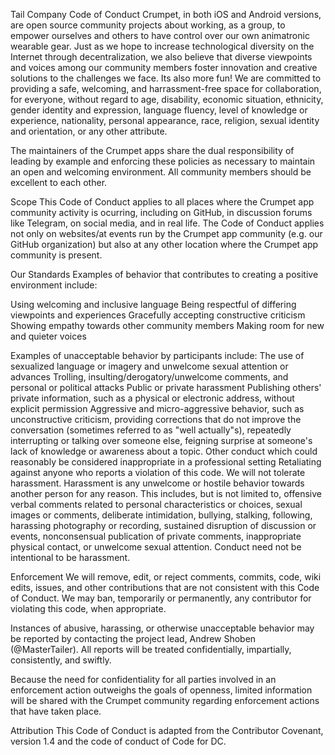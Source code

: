 Tail Company 
Code of Conduct
Crumpet, in both iOS and Android versions, are open source community projects about working, as a group, to empower ourselves and others to have control over our own animatronic wearable gear. Just as we hope to increase technological diversity on the Internet through decentralization, we also believe that diverse viewpoints and voices among our community members foster innovation and creative solutions to the challenges we face. Its also more fun!
We are committed to providing a safe, welcoming, and harrassment-free space for collaboration, for everyone, without regard to age, disability, economic situation, ethnicity, gender identity and expression, language fluency, level of knowledge or experience, nationality, personal appearance, race, religion, sexual identity and orientation, or any other attribute. 

The maintainers of the Crumpet apps share the dual responsibility of leading by example and enforcing these policies as necessary to maintain an open and welcoming environment. All community members should be excellent to each other.

Scope
This Code of Conduct applies to all places where the Crumpet app community activity is ocurring, including on GitHub, in discussion forums like Telegram, on social media, and in real life. The Code of Conduct applies not only on websites/at events run by the Crumpet app community (e.g. our GitHub organization) but also at any other location where the Crumpet app community is present.

Our Standards
Examples of behavior that contributes to creating a positive environment include:

Using welcoming and inclusive language
Being respectful of differing viewpoints and experiences
Gracefully accepting constructive criticism
Showing empathy towards other community members
Making room for new and quieter voices

Examples of unacceptable behavior by participants include:
The use of sexualized language or imagery and unwelcome sexual attention or advances
Trolling, insulting/derogatory/unwelcome comments, and personal or political attacks
Public or private harassment
Publishing others' private information, such as a physical or electronic address, without explicit permission
Aggressive and micro-aggressive behavior, such as unconstructive criticism, providing corrections that do not improve the conversation (sometimes referred to as "well actually"s), repeatedly interrupting or talking over someone else, feigning surprise at someone's lack of knowledge or awareness about a topic.
Other conduct which could reasonably be considered inappropriate in a professional setting
Retaliating against anyone who reports a violation of this code.
We will not tolerate harassment. Harassment is any unwelcome or hostile behavior towards another person for any reason. This includes, but is not limited to, offensive verbal comments related to personal characteristics or choices, sexual images or comments, deliberate intimidation, bullying, stalking, following, harassing photography or recording, sustained disruption of discussion or events, nonconsensual publication of private comments, inappropriate physical contact, or unwelcome sexual attention. Conduct need not be intentional to be harassment.

Enforcement
We will remove, edit, or reject comments, commits, code, wiki edits, issues, and other contributions that are not consistent with this Code of Conduct. We may ban, temporarily or permanently, any contributor for violating this code, when appropriate.

Instances of abusive, harassing, or otherwise unacceptable behavior may be reported by contacting the project lead, Andrew Shoben (@MasterTailer). All reports will be treated confidentially, impartially, consistently, and swiftly.

Because the need for confidentiality for all parties involved in an enforcement action outweighs the goals of openness, limited information will be shared with the Crumpet community regarding enforcement actions that have taken place.

Attribution
This Code of Conduct is adapted from the Contributor Covenant, version 1.4 and the code of conduct of Code for DC.